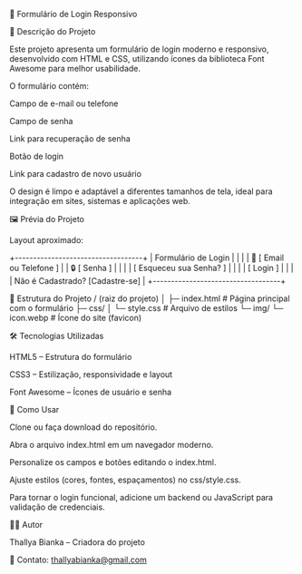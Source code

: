 🔐 Formulário de Login Responsivo

📌 Descrição do Projeto

Este projeto apresenta um formulário de login moderno e responsivo, desenvolvido com HTML e CSS, utilizando ícones da biblioteca Font Awesome para melhor usabilidade.

O formulário contém:

Campo de e-mail ou telefone

Campo de senha

Link para recuperação de senha

Botão de login

Link para cadastro de novo usuário

O design é limpo e adaptável a diferentes tamanhos de tela, ideal para integração em sites, sistemas e aplicações web.

🖼 Prévia do Projeto

Layout aproximado:

+-----------------------------------+
|        Formulário de Login        |
|                                   |
|  👤 [ Email ou Telefone ]         |
|  🔒 [ Senha ]                     |
|                                   |
|     [ Esqueceu sua Senha? ]       |
|                                   |
|        [    Login    ]            |
|                                   |
|  Não é Cadastrado? [Cadastre-se]  |
+-----------------------------------+

📂 Estrutura do Projeto
/ (raiz do projeto)
│
├─ index.html            # Página principal com o formulário
├─ css/
│   └─ style.css         # Arquivo de estilos
└─ img/
    └─ icon.webp         # Ícone do site (favicon)

🛠 Tecnologias Utilizadas

HTML5 – Estrutura do formulário

CSS3 – Estilização, responsividade e layout

Font Awesome – Ícones de usuário e senha

🚀 Como Usar

Clone ou faça download do repositório.

Abra o arquivo index.html em um navegador moderno.

Personalize os campos e botões editando o index.html.

Ajuste estilos (cores, fontes, espaçamentos) no css/style.css.

Para tornar o login funcional, adicione um backend ou JavaScript para validação de credenciais.

👩‍💻 Autor

Thallya Bianka – Criadora do projeto

📧 Contato: thallyabianka@gmail.com
